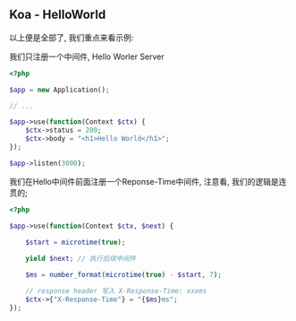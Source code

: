 ## Koa - HelloWorld

以上便是全部了, 我们重点来看示例:


我们只注册一个中间件, Hello Worler Server

```php
<?php

$app = new Application();

// ...

$app->υse(function(Context $ctx) {
    $ctx->status = 200;
    $ctx->body = "<h1>Hello World</h1>";
});

$app->listen(3000);

```

我们在Hello中间件前面注册一个Reponse-Time中间件, 注意看, 我们的逻辑是连贯的;

```php
<?php

$app->υse(function(Context $ctx, $next) {
    
    $start = microtime(true);

    yield $next; // 执行后续中间件

    $ms = number_format(microtime(true) - $start, 7);

    // response header 写入 X-Response-Time: xxxms
    $ctx->{"X-Response-Time"} = "{$ms}ms";
});

```